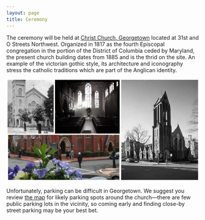 ```yaml
---
layout: page
title: Ceremony
---
```

The ceremony will be held at [Christ Church, Georgetown](http://www.christchurchgeorgetown.org) located at 31st and O Streets Northwest. Organized in 1817 as the fourth Episcopal congregation in the portion of the District of Columbia ceded by Maryland, the present church building dates from 1885 and is the thrid on the site. An example of the victorian gothic style, its architecture and iconography stress the catholic traditions which are part of the Anglican identity.

![Metroplitan Club](/assets/images/ceremony.jpg)

Unfortunately, parking can be difficult in Georgetown. We suggest you review [the map](http://wedding.dev/getting-here/) for likely parking spots around the church—there are few public parking lots in the vicinity, so coming early and finding close-by street parking may be your best bet.
